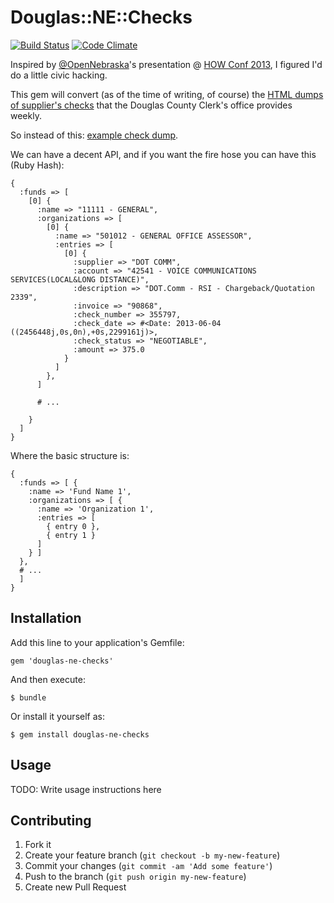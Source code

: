# Douglas::NE::Checks
[![Build Status](https://travis-ci.org/code-lever/douglas-ne-checks.png)](https://travis-ci.org/code-lever/douglas-ne-checks) [![Code Climate](https://codeclimate.com/github/code-lever/douglas-ne-checks.png)](https://codeclimate.com/github/code-lever/douglas-ne-checks)

Inspired by [@OpenNebraska](https://twitter.com/OpenNebraska)'s presentation @ [HOW Conf 2013](http://www.howconf.org), I figured I'd do a little civic hacking.

This gem will convert (as of the time of writing, of course) the [HTML dumps of supplier's checks](http://www.douglascountyclerk.org/supplierchecks) that the Douglas County Clerk's office provides weekly.

So instead of this: [example check dump](http://www.douglascountyclerk.org/images/stories/4-1-2014%20Supplier%20Checks%20by%20Dept.htm).

We can have a decent API, and if you want the fire hose you can have this (Ruby Hash):

    {
      :funds => [
        [0] {
          :name => "11111 - GENERAL",
          :organizations => [
            [0] {
              :name => "501012 - GENERAL OFFICE ASSESSOR",
              :entries => [
                [0] {
                  :supplier => "DOT COMM",
                  :account => "42541 - VOICE COMMUNICATIONS SERVICES(LOCAL&LONG DISTANCE)",
                  :description => "DOT.Comm - RSI - Chargeback/Quotation 2339",
                  :invoice => "90868",
                  :check_number => 355797,
                  :check_date => #<Date: 2013-06-04 ((2456448j,0s,0n),+0s,2299161j)>,
                  :check_status => "NEGOTIABLE",
                  :amount => 375.0
                }
              ]
            },
          ]

          # ...

        }
      ]
    }

Where the basic structure is:

    {
      :funds => [ {
        :name => 'Fund Name 1',
        :organizations => [ {
          :name => 'Organization 1',
          :entries => [
            { entry 0 },
            { entry 1 }
          ]
        } ]
      },
      # ...
      ]
    }

## Installation

Add this line to your application's Gemfile:

    gem 'douglas-ne-checks'

And then execute:

    $ bundle

Or install it yourself as:

    $ gem install douglas-ne-checks

## Usage

TODO: Write usage instructions here

## Contributing

1. Fork it
2. Create your feature branch (`git checkout -b my-new-feature`)
3. Commit your changes (`git commit -am 'Add some feature'`)
4. Push to the branch (`git push origin my-new-feature`)
5. Create new Pull Request
